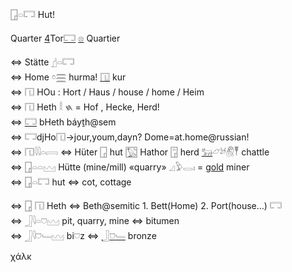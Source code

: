 𓉗𓏏𓉐 Hut!  

Quarter [4](4)Tor[𓉐](𓉐) [𓊖](𓊖) Quartier  

⇔ Stätte [𓊨](𓊨)𓏏𓉐  
⇔ Home 𓏌𓈗  hurma! [𓉔](𓉔) kur  
⇔ 𓉔	HOu : Hort / Haus / house / home / Heim  
⇔ 𓉔 Heth 𓎛 𐤇 = Hof , Hecke, Herd!  
⇔ [𓉐](𓉐) bHeth báyṯh@sem  
⇔ 𓉐djHo𓉔->jour,youm,dayn? Dome=at.home@russian!  
⇔ 𓉔𓇋𓇋𓏏𓇯 ⇔ Hüter 𓉗 hut [𓉡](𓉡) Hathor 𓉞 herd [𓃒](𓃒)𓃿𓃾𓋧𓏣 chattle  
⇔ 𓉗𓏏𓏏𓈉 Hütte (mine/mill) «quarry» 𓈎𓅱𓂋𓏤  = [gold](gold) miner  
⇔ 𓉗𓏏𓉐  hut ⇔ cot, cottage  

⇔ 𓉗 𓉔 Heth ⇔ Beth@semitic  1. Bett(Home) 2. Port(house…) 𓉐  
⇔ 𓃀𓇋𓏏𓈞𓈉 pit, quarry, mine   ⇔  bitumen  
⇔ 𓃀𓇋𓈞𓄑𓈉 bi𓈞z  ⇔ [𓃀](𓃀)[𓈞](𓈞)[𓄑](𓄑) bronze  

χάλκ  